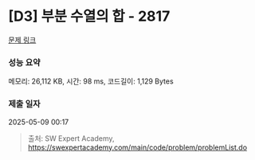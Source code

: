 # [D3] 부분 수열의 합 - 2817 

[문제 링크](https://swexpertacademy.com/main/code/problem/problemDetail.do?contestProbId=AV7IzvG6EksDFAXB) 

### 성능 요약

메모리: 26,112 KB, 시간: 98 ms, 코드길이: 1,129 Bytes

### 제출 일자

2025-05-09 00:17



> 출처: SW Expert Academy, https://swexpertacademy.com/main/code/problem/problemList.do